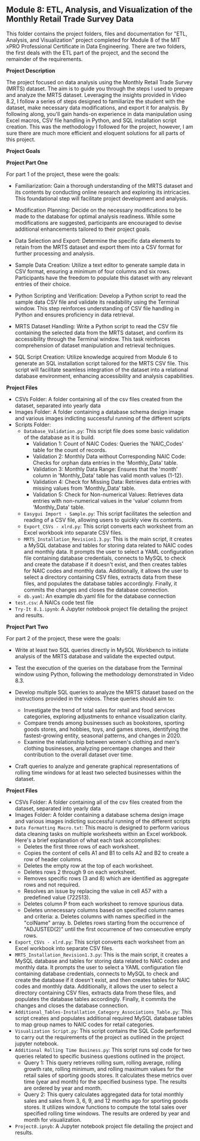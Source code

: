 ## Module 8: ETL, Analysis, and Visualization of the Monthly Retail Trade Survey Data 

This folder contains the project folders, files and documentation for "ETL, Analysis, and Visualization" project completed for Module 8 of the MIT xPRO Professional Certificate in Data Engineering. There are two folders, the first deals with the ETL part of the project, and the second the remainder of the requirements.

**Project Description**

The project focused on data analysis using the Monthly Retail Trade Survey (MRTS) dataset. The aim is to guide you through the steps I used to prepare and analyze the MRTS dataset. Leveraging the insights provided in Video 8.2, I follow a series of steps designed to familiarize the student with the dataset, make necessary data modifications, and export it for analysis. By following along, you'll gain hands-on experience in data manipulation using Excel macros, CSV file handling in Python, and SQL installation script creation. This was the methodology I followed for the project, however, I am sure there are much more efficient and eloquent solutions for all parts of this project.

**Project Goals**

**Project Part One**

For part 1 of the project, these were the goals:

* Familiarization: Gain a thorough understanding of the MRTS dataset and its contents by conducting online research and exploring its intricacies. This foundational step will facilitate project development and analysis.

* Modification Planning: Decide on the necessary modifications to be made to the database for optimal analysis readiness. While some modifications are suggested, participants are encouraged to devise additional enhancements tailored to their project goals.

* Data Selection and Export: Determine the specific data elements to retain from the MRTS dataset and export them into a CSV format for further processing and analysis.

* Sample Data Creation: Utilize a text editor to generate sample data in CSV format, ensuring a minimum of four columns and six rows. Participants have the freedom to populate this dataset with any relevant entries of their choice.

* Python Scripting and Verification: Develop a Python script to read the sample data CSV file and validate its readability using the Terminal window. This step reinforces understanding of CSV file handling in Python and ensures proficiency in data retrieval.

* MRTS Dataset Handling: Write a Python script to read the CSV file containing the selected data from the MRTS dataset, and confirm its accessibility through the Terminal window. This task reinforces comprehension of dataset manipulation and retrieval techniques.

* SQL Script Creation: Utilize knowledge acquired from Module 6 to generate an SQL installation script tailored for the MRTS CSV file. This script will facilitate seamless integration of the dataset into a relational database environment, enhancing accessibility and analysis capabilities.

**Project Files**

* CSVs Folder: A folder containing all of the csv files created from the dataset, separated into yearly data
* Images Folder: A folder containing a database schema design image and various images indicting successful running of the different scripts
* Scripts Folder:
  * `Database_Validation.py`: This script file does some basic validation of the database as it is build.
    * Validation 1: Count of NAIC Codes: Queries the 'NAIC_Codes' table for the count of records.
    * Validation 2: Monthly Data without Corresponding NAIC Code: Checks for orphan data entries in the 'Monthly_Data' table.
    * Validation 3: Monthly Data Range: Ensures that the 'month' column in 'Monthly_Data' table has valid month values (1-12).
    * Validation 4: Check for Missing Data: Retrieves data entries with missing values from 'Monthly_Data' table.
    * Validation 5: Check for Non-numerical Values: Retrieves data entries with non-numerical values in the 'value' column from 'Monthly_Data' table.
  * `Easygui Import - Sample.py`: This script facilitates the selection and reading of a CSV file, allowing users to quickly view its contents.
  * `Export_CSVs - xlrd.py`: This script converts each worksheet from an Excel workbook into separate CSV files.
  * `MRTS_Installation_Revision1.3.py`: This is the main script, it creates a MySQL database and tables for storing data related to NAIC codes and monthly data. It prompts the user to select a YAML configuration file containing database credentials, connects to MySQL to check and create the database if it doesn't exist, and then creates tables for NAIC codes and monthly data. Additionally, it allows the user to select a directory containing CSV files, extracts data from these files, and populates the database tables accordingly. Finally, it commits the changes and closes the database connection.
  * `db.yaml`: An example db.yaml file for the database connection
* `test.csv`: A NAICs code test file
* `Try-It 8.1.ipynb`: A Jupyter notebook project file detailing the project and results.

**Project Part Two**

For part 2 of the project, these were the goals:

* Write at least two SQL queries directly in MySQL Workbench to initiate analysis of the MRTS database and validate the expected output.

* Test the execution of the queries on the database from the Terminal window using Python, following the methodology demonstrated in Video 8.3.

* Develop multiple SQL queries to analyze the MRTS dataset based on the instructions provided in the videos. These queries should aim to:
    
    * Investigate the trend of total sales for retail and food services categories, exploring adjustments to enhance visualization clarity.
    * Compare trends among businesses such as bookstores, sporting goods stores, and hobbies, toys, and games stores, identifying the fastest-growing entity, seasonal patterns, and changes in 2020.
    * Examine the relationship between women's clothing and men's clothing businesses, analyzing percentage changes and their contribution to the overall dataset over time.

* Craft queries to analyze and generate graphical representations of rolling time windows for at least two selected businesses within the dataset.

**Project Files**

* CSVs Folder: A folder containing all of the csv files created from the dataset, separated into yearly data
* Images Folder: A folder containing a database schema design image and various images indicting successful running of the different scripts
* `Data Formatting Macro.txt`: This macro is designed to perform various data cleaning tasks on multiple worksheets within an Excel workbook. Here's a brief explanation of what each task accomplishes:
    * Deletes the first three rows of each worksheet.
    * Copies the content of cells A1 and B1 to cells A2 and B2 to create a row of header columns.
    * Deletes the empty row at the top of each worksheet.
    * Deletes rows 2 through 9 on each worksheet.
    * Removes specific rows (3 and 8) which are identified as aggregate rows and not required.
    * Resolves an issue by replacing the value in cell A57 with a predefined value (722513).
    * Deletes column P from each worksheet to remove spurious data.
    * Deletes unnecessary columns based on specified column names and criteria:
        a. Deletes columns with names specified in the "colName" array.
        b. Deletes rows starting from the occurrence of "ADJUSTED(2)" until the first occurrence of two consecutive empty rows.
* `Export_CSVs - xlrd.py`: This script converts each worksheet from an Excel workbook into separate CSV files.
* `MRTS_Installation_Revision1.3.py`: This is the main script, it creates a MySQL database and tables for storing data related to NAIC codes and monthly data. It prompts the user to select a YAML configuration file containing database credentials, connects to MySQL to check and create the database if it doesn't exist, and then creates tables for NAIC codes and monthly data. Additionally, it allows the user to select a directory containing CSV files, extracts data from these files, and populates the database tables accordingly. Finally, it commits the changes and closes the database connection.
* `Additional_Tables-Installation_Category_Associations_Table.py`: This script creates and populates additional required MySQL database tables to map group names to NAIC codes for retail categories.
* `Visualization Script.py`: This script contains the SQL Code performed to carry out the requirements of the project as outlined in the project jupyter notebook.
* `Additional Rolling Time Business.py`: This script runs sql code for two queries related to specific business questions outlined in the project.
  * Query 1: This query retrieves rolling sum, rolling average, rolling growth rate, rolling minimum, and rolling maximum values for the retail sales of sporting goods stores. It calculates these metrics over time (year and month) for the specified business type. The results are ordered by year and month.
  * Query 2: This query calculates aggregated data for total monthly sales and sales from 3, 6, 9, and 12 months ago for sporting goods stores. It utilizes window functions to compute the total sales over specified rolling time windows. The results are ordered by year and month for visualization.
* `Project8.ipnyb`: A Jupyter notebook project file detailing the project and results.  